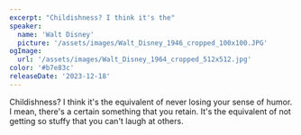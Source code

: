 ```yaml
---
excerpt: "Childishness? I think it's the"
speaker:
  name: 'Walt Disney'
  picture: '/assets/images/Walt_Disney_1946_cropped_100x100.JPG'
ogImage:
  url: '/assets/images/Walt_Disney_1964_cropped_512x512.jpg'
color: '#b7e83c'
releaseDate: '2023-12-18'
---
```

Childishness? I think it's the equivalent of never losing your sense of humor. I mean, there's a certain something that you retain. It's the equivalent of not getting so stuffy that you can't laugh at others.
